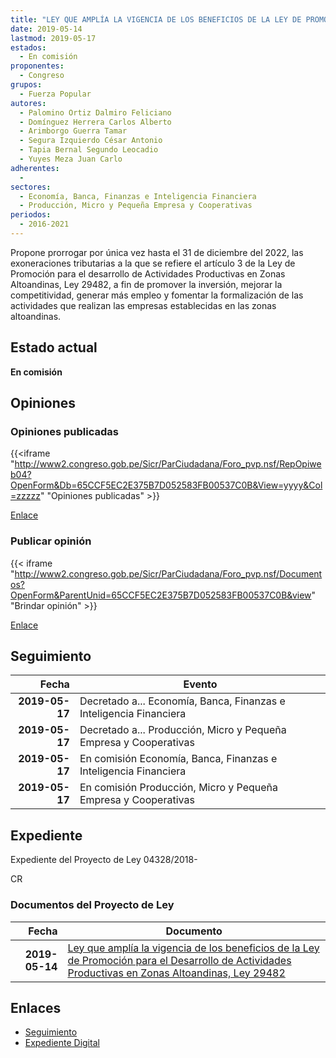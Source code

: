 ```yaml
---
title: "LEY QUE AMPLÍA LA VIGENCIA DE LOS BENEFICIOS DE LA LEY DE PROMOCIÓN PARA EL DESARROLLO DE ACTIVIDADES PRODUCTIVAS EN ZONAS ALTOANDINAS, LEY 29482"
date: 2019-05-14
lastmod: 2019-05-17
estados: 
  - En comisión
proponentes: 
  - Congreso
grupos: 
  - Fuerza Popular
autores: 
  - Palomino Ortiz Dalmiro Feliciano
  - Domínguez Herrera Carlos Alberto
  - Arimborgo Guerra Tamar
  - Segura Izquierdo César Antonio
  - Tapia Bernal Segundo Leocadio
  - Yuyes Meza Juan Carlo
adherentes: 
  - 
sectores: 
  - Economía, Banca, Finanzas e Inteligencia Financiera
  - Producción, Micro y Pequeña Empresa y Cooperativas
periodos: 
  - 2016-2021
---
```


Propone prorrogar por única vez hasta el 31 de diciembre del 2022, las exoneraciones tributarias a la que se refiere el artículo 3 de la Ley de Promoción para el desarrollo de Actividades Productivas en Zonas Altoandinas, Ley 29482, a fin de promover la inversión, mejorar la competitividad, generar más empleo y fomentar la formalización de las actividades que realizan las empresas establecidas en las zonas altoandinas.


## Estado actual

**En comisión**

## Opiniones

### Opiniones publicadas

{{<iframe "http://www2.congreso.gob.pe/Sicr/ParCiudadana/Foro_pvp.nsf/RepOpiweb04?OpenForm&Db=65CCF5EC2E375B7D052583FB00537C0B&View=yyyy&Col=zzzzz" "Opiniones publicadas" >}}

[Enlace](http://www2.congreso.gob.pe/Sicr/ParCiudadana/Foro_pvp.nsf/RepOpiweb04?OpenForm&Db=65CCF5EC2E375B7D052583FB00537C0B&View=yyyy&Col=zzzzz)
### Publicar opinión

{{< iframe "http://www2.congreso.gob.pe/Sicr/ParCiudadana/Foro_pvp.nsf/Documentos?OpenForm&ParentUnid=65CCF5EC2E375B7D052583FB00537C0B&view" "Brindar opinión" >}}

[Enlace](http://www2.congreso.gob.pe/Sicr/ParCiudadana/Foro_pvp.nsf/Documentos?OpenForm&ParentUnid=65CCF5EC2E375B7D052583FB00537C0B&view)

## Seguimiento

| Fecha | Evento |
|------:|--------|
| **2019-05-17** | Decretado a... Economía, Banca, Finanzas e Inteligencia Financiera|
| **2019-05-17** | Decretado a... Producción, Micro y Pequeña Empresa y Cooperativas|
| **2019-05-17** | En comisión Economía, Banca, Finanzas e Inteligencia Financiera|
| **2019-05-17** | En comisión Producción, Micro y Pequeña Empresa y Cooperativas|


## Expediente

Expediente del Proyecto de Ley 04328/2018-

CR


### Documentos del Proyecto de Ley

| Fecha | Documento |
|------:|--------|
| **2019-05-14** | [Ley que amplía la vigencia de los beneficios de la Ley de Promoción para el Desarrollo de Actividades Productivas en Zonas Altoandinas, Ley 29482](http://www.leyes.congreso.gob.pe/Documentos/2016_2021/Proyectos_de_Ley_y_de_Resoluciones_Legislativas/PL0432820190514.pdf) |

## Enlaces 

- [Seguimiento](http://www2.congreso.gob.pe/Sicr/TraDocEstProc/CLProLey2016.nsf/f7fff46988ca05b1052578e100829cc7/5c20db4597f0da53052583fa007f0c80?OpenDocument)
- [Expediente Digital](http://www2.congreso.gob.pe/Sicr/TraDocEstProc/CLProLey2016.nsf/f7fff46988ca05b1052578e100829cc7/5c20db4597f0da53052583fa007f0c80?OpenDocument&Click=05257FB7005EB655.eb71d0cf91d8294e05256cdf006b5706/$Body/0.1C6C)
